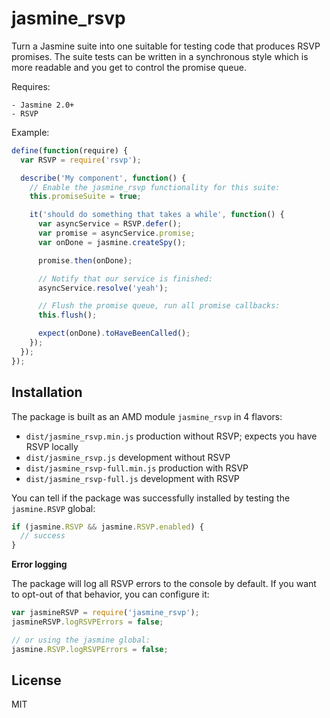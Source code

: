 # jasmine_rsvp

Turn a Jasmine suite into one suitable for testing code that produces RSVP promises. The suite tests can be written in a synchronous style which is more readable and you get to control the promise queue.

Requires:

    - Jasmine 2.0+
    - RSVP

Example:

```javascript
define(function(require) {
  var RSVP = require('rsvp');

  describe('My component', function() {
    // Enable the jasmine_rsvp functionality for this suite:
    this.promiseSuite = true;

    it('should do something that takes a while', function() {
      var asyncService = RSVP.defer();
      var promise = asyncService.promise;
      var onDone = jasmine.createSpy();

      promise.then(onDone);

      // Notify that our service is finished:
      asyncService.resolve('yeah');

      // Flush the promise queue, run all promise callbacks:
      this.flush();

      expect(onDone).toHaveBeenCalled();
    });
  });
});
```

## Installation

The package is built as an AMD module `jasmine_rsvp` in 4 flavors:

  - `dist/jasmine_rsvp.min.js` production without RSVP; expects you have RSVP locally
  - `dist/jasmine_rsvp.js` development without RSVP
  - `dist/jasmine_rsvp-full.min.js` production with RSVP
  - `dist/jasmine_rsvp-full.js` development with RSVP

You can tell if the package was successfully installed by testing the `jasmine.RSVP` global:

```javascript
if (jasmine.RSVP && jasmine.RSVP.enabled) {
  // success
}
```

**Error logging**

The package will log all RSVP errors to the console by default. If you want to opt-out of that behavior, you can configure it:

```javascript
var jasmineRSVP = require('jasmine_rsvp');
jasmineRSVP.logRSVPErrors = false;

// or using the jasmine global:
jasmine.RSVP.logRSVPErrors = false;
```

## License

MIT
